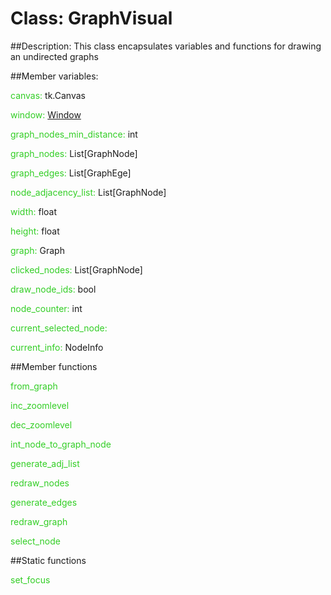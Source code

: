 
<style>
a.member_var   {color: #32ce25;}
a.member_func   {color: #32ce25;}
</style>

# Class: GraphVisual

##Description:
This class encapsulates variables and functions for drawing an undirected graphs

##Member variables:

<a class="member_var">canvas:</a> tk.Canvas

<a class="member_var">window:</a> [Window](classes/window.md)

<a class="member_var">graph_nodes_min_distance:</a> int

<a class="member_var">graph_nodes:</a> List[GraphNode]

<a class="member_var">graph_edges:</a> List[GraphEge]

<a class="member_var">node_adjacency_list:</a> List[GraphNode]

<a class="member_var">width:</a> float

<a class="member_var">height:</a> float

<a class="member_var">graph:</a> Graph

<a class="member_var">clicked_nodes:</a> List[GraphNode]

<a class="member_var">draw_node_ids:</a> bool

<a class="member_var">node_counter:</a> int

<a class="member_var">current_selected_node:</a>

<a class="member_var">current_info:</a> NodeInfo

##Member functions

<a class="member_func">from_graph</a>

<a class="member_func">inc_zoomlevel</a>

<a class="member_func">dec_zoomlevel</a>

<a class="member_func">int_node_to_graph_node</a>

<a class="member_func">generate_adj_list</a>

<a class="member_func">redraw_nodes</a>

<a class="member_func">generate_edges</a>

<a class="member_func">redraw_graph</a>

<a class="member_func">select_node</a>


##Static functions

<a class="member_func">set_focus</a>
